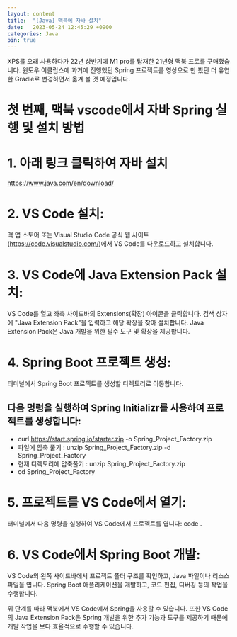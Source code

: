 ```yaml
---
layout: content
title:  "[Java] 맥북에 자바 설치"
date:   2023-05-24 12:45:29 +0900
categories: Java
pin: true
---
```



XPS를 오래 사용하다가 22년 상반기에 M1 pro를 탑재한 21년형 맥북 프로를 구매했습니다. 
윈도우 이클립스에 과거에 진행했던 Spring 프로젝트를 영상으로 만 봤던 더 유연한 Gradle로 변경하면서 옮겨 볼 것 예정입니다.

첫 번째, 맥북 vscode에서 자바 Spring 실행 및 설치 방법
================

# 1. 아래 링크 클릭하여 자바 설치
https://www.java.com/en/download/


# 2. VS Code 설치:
맥 앱 스토어 또는 Visual Studio Code 공식 웹 사이트(https://code.visualstudio.com/)에서 VS Code를 다운로드하고 설치합니다.

# 3. VS Code에 Java Extension Pack 설치:
VS Code를 열고 좌측 사이드바의 Extensions(확장) 아이콘을 클릭합니다.
검색 상자에 "Java Extension Pack"을 입력하고 해당 확장을 찾아 설치합니다.
Java Extension Pack은 Java 개발을 위한 필수 도구 및 확장을 제공합니다.

# 4. Spring Boot 프로젝트 생성:
터미널에서 Spring Boot 프로젝트를 생성할 디렉토리로 이동합니다.
## 다음 명령을 실행하여 Spring Initializr를 사용하여 프로젝트를 생성합니다:
- curl https://start.spring.io/starter.zip -o Spring_Project_Factory.zip
- 파일에 압축 풀기 : unzip Spring_Project_Factory.zip -d Spring_Project_Factory
- 현재 디렉토리에 압축풀기 : unzip Spring_Project_Factory.zip
- cd Spring_Project_Factory

# 5. 프로젝트를 VS Code에서 열기:
터미널에서 다음 명령을 실행하여 VS Code에서 프로젝트를 엽니다:
code .

# 6. VS Code에서 Spring Boot 개발:
VS Code의 왼쪽 사이드바에서 프로젝트 폴더 구조를 확인하고, Java 파일이나 리소스 파일을 엽니다.
Spring Boot 애플리케이션을 개발하고, 코드 편집, 디버깅 등의 작업을 수행합니다.

위 단계를 따라 맥북에서 VS Code에서 Spring을 사용할 수 있습니다. 또한 VS Code의 Java Extension Pack은 Spring 개발을 위한 추가 기능과 도구를 제공하기 때문에 개발 작업을 보다 효율적으로 수행할 수 있습니다.


